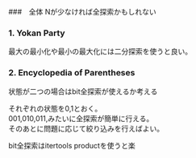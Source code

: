 ###　全体
Nが少なければ全探索かもしれない  


### 1. Yokan Party
最大の最小化や最小の最大化には二分探索を使うと良い。  

### 2. Encyclopedia of Parentheses
状態が二つの場合はbit全探索が使えるか考える  

それぞれの状態を0,1とおく。  
001,010,011,みたいに全探索が簡単に行える。  
そのあとに問題に応じて絞り込みを行えばよい。

bit全探索はitertools productを使うと楽




